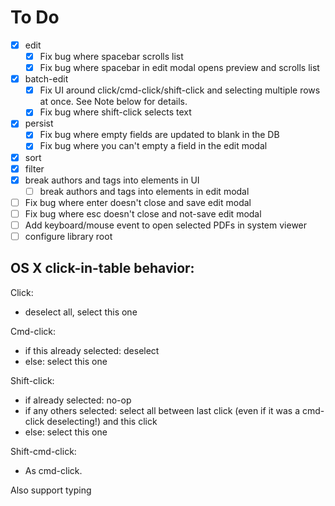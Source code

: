# To Do

 - [X] edit
   - [X] Fix bug where spacebar scrolls list
   - [X] Fix bug where spacebar in edit modal opens preview and scrolls list
 - [X] batch-edit
   - [X] Fix UI around click/cmd-click/shift-click and selecting multiple rows
         at once. See Note below for details.
   - [X] Fix bug where shift-click selects text
 - [X] persist
   - [X] Fix bug where empty fields are updated to blank in the DB
   - [X] Fix bug where you can't empty a field in the edit modal
 - [X] sort
 - [X] filter
 - [X] break authors and tags into elements in UI
   - [ ] break authors and tags into elements in edit modal
 - [ ] Fix bug where enter doesn't close and save edit modal
 - [ ] Fix bug where esc doesn't close and not-save edit modal
 - [ ] Add keyboard/mouse event to open selected PDFs in system viewer
 - [ ] configure library root

## OS X click-in-table behavior:

Click:

 - deselect all, select this one

Cmd-click:

 - if this already selected: deselect
 - else: select this one

Shift-click:

 - if already selected: no-op
 - if any others selected: select all between last click (even if it was a cmd-click deselecting!) and this click
 - else: select this one

Shift-cmd-click:
 - As cmd-click.

Also support typing
